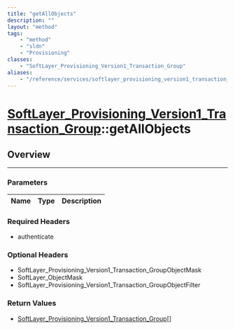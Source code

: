 ```yaml
---
title: "getAllObjects"
description: ""
layout: "method"
tags:
    - "method"
    - "sldn"
    - "Provisioning"
classes:
    - "SoftLayer_Provisioning_Version1_Transaction_Group"
aliases:
    - "/reference/services/softlayer_provisioning_version1_transaction_group/getAllObjects"
---
```

# [SoftLayer_Provisioning_Version1_Transaction_Group](/reference/services/SoftLayer_Provisioning_Version1_Transaction_Group)::getAllObjects




## Overview 


-----

### Parameters 
|Name | Type | Description |
| --- | --- | --- |


### Required Headers
* authenticate


### Optional Headers
* SoftLayer_Provisioning_Version1_Transaction_GroupObjectMask
* SoftLayer_ObjectMask
* SoftLayer_Provisioning_Version1_Transaction_GroupObjectFilter

### Return Values
* <a href='/reference/datatypes/SoftLayer_Provisioning_Version1_Transaction_Group'>SoftLayer_Provisioning_Version1_Transaction_Group[] </a>





